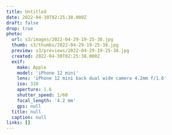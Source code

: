 ```yaml
---
title: Untitled
date: 2022-04-30T02:25:38.000Z
draft: false
drop: true
photo:
  url: s3/images/2022-04-29-19-25-38.jpg
  thumb: s3/thumbs/2022-04-29-19-25-38.jpg
  preview: s3/previews/2022-04-29-19-25-38.jpg
  created: 2022-04-30T02:25:38.000Z
  exif:
    make: Apple
    model: 'iPhone 12 mini'
    lens: 'iPhone 12 mini back dual wide camera 4.2mm f/1.6'
    iso: 320
    aperture: 1.6
    shutter_speed: 1/60
    focal_length: '4.2 mm'
    gps: null
  title: null
  caption: null
links: []
---
```

